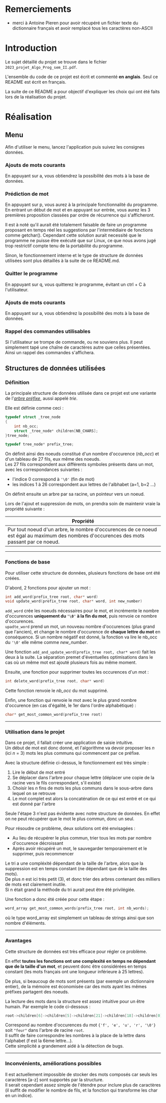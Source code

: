 # Remerciements

- merci à Antoine Pieren pour avoir récupéré un fichier texte du dictionnaire français et avoir remplacé tous les caractères non-ASCII

# Introduction

Le sujet détaillé du projet se trouve dans le fichier `2023_projet_Algo_Prog_sem_II.pdf`.  

L'ensemble du code de ce projet est écrit et commenté **en anglais**. Seul ce README est écrit en français. 

La suite de ce README a pour objectif d'expliquer les choix qui ont été faits lors de la réalisation du projet. 

# Réalisation

## Menu
Afin d'utiliser le menu, lancez l'application puis suivez les consignes données.

### Ajouts de mots courants
En appuyant sur a, vous obtiendrez la possibilité des mots à la base de données.

### Prédiction de mot
En appuyant sur p, vous aurez à la principale fonctionnalité du programme. En entrant un début de mot et en appuyant sur entrée, vous aurez les 3 premières proposition classées par ordre de récurrence qui s'afficheront.

Il est à noté qu'il aurait été totalement faisable de faire un programme proposant en temps réel les suggestions par l'intermédiaire de fonctions comme getchar(). Cependant cette solution aurait necessité que le programme ne puisse être exécuté que sur Linux, ce que nous avons jugé trop restrictif compte tenu de la portabilité du programme.

Sinon, le fonctionnement interne et le type de structure de données utilisées sont plus détaillés à la suite de ce README.md.

### Quitter le programme
En appuyant sur q, vous quitterez le programme, évitant un ctrl + C à l'utilisateur.

### Ajouts de mots courants
En appuyant sur a, vous obtiendrez la possibilité des mots à la base de données.

### Rappel des commandes utilisables
Si l'utilisateur se trompe de commande, ou ne souviens plus. Il peut simplement tapé une chaîne de caractères autre que celles présentées. Ainsi un rappel des commandes s'affichera.

## Structures de données utilisées

### Définition
La principale structure de données utilisée dans ce projet est une variante de l'[*arbre préfixe*](https://fr.wikipedia.org/wiki/Trie_(informatique)), aussi appelé *trie*.

Elle est définie comme ceci :
```c
typedef struct _tree_node
{
    int nb_occ; 
    struct _tree_node* children[NB_CHARS]; 
}tree_node;

typedef tree_node* prefix_tree;
```

On définit ainsi des noeuds constitué d'un nombre d'occurence (*nb_occ*) et d'un tableau de 27 fils, eux même des noeuds.  
Les 27 fils correspondent aux différents symboles présents dans un mot, avec les correspondances suivantes :
- l'indice 0 correspond à `'\0'` (fin de mot)
- les indices 1 à 26 correspondent aux lettres de l'albhabet (a=1, b=2 ...)

On définit ensuite un arbre par sa racine, un pointeur vers un noeud.

Lors de l'ajout et suppression de mots, on prendra soin de maintenir vraie la propriété suivante :

| **Propriété** |
|---|
| Pur tout noeud d'un arbre, le nombre d'occurences de ce noeud est égal au maximum des nombres d'occurences des mots passant par ce noeud. |

---
### Fonctions de base

Pour utiliser cette structure de données, plusieurs fonctions de base ont été créées.

D'abord, 2 fonctions pour ajouter un mot :
```c
int add_word(prefix_tree root, char* word)
void update_word(prefix_tree root, char* word, int new_number)
```

`add_word` crée les noeuds nécessaires pour le mot, et incrémente le nombre d'occurences **uniquement du `'\0'` à la fin du mot**, puis renvoie ce nombre d'occurences.  
`upadte_word` prend un mot, un nouveau nombre d'occurences (plus grand que l'ancien), et change le nombre d'occurence de **chaque lettre du mot** en conséquence. Si un nombre négatif est donné, la fonction va lire le nb_occ du `'\0'` elle même comme *new_number*.

Une fonction `add_and_update_word(prefix_tree root, char* word)` fait les deux à la suite. La séparation premet d'éventuelles optimisations dans le cas où un même mot est ajouté plusieurs fois au même moment.

Ensuite, une fonction pour supprimer toutes les occurences d'un mot :
```c
int delete_word(prefix_tree root, char* word)
```
Cette fonction renvoie le *nb_occ* du mot supprimé.

Enfin, une fonction qui renvoie le mot avec le plus grand nombre d'occurence (en cas d'égalité, le 1er dans l'ordre alphabétique) :
```c
char* get_most_common_word(prefix_tree root)
```
--- 
### Utilisation dans le projet

Dans ce projet, il fallait créer une application de saisie intuitive.  
Un début de mot est donc donné, et l'algorithme va devoir proposer les $n$ (ici $n$ = 3) mots les plus communs qui commencent par ce préfixe.

Avec la structure définie ci-dessus, le fonctionnement est très simple :
1. Lire le début de mot entré
2. Se déplacer dans l'arbre pour chaque lettre (déplacer une copie de la racine vers le fils correspondant, s'il existe)
3. Choisir les $n$ fins de mots les plus communs dans le sous-arbre dans lequel on se retrouve
4. Le mot complet est alors la concaténation de ce qui est entré et ce qui est donné par l'arbre

Seule l'étape 3 n'est pas évidente avec notre structure de données. En effet on ne peut récupérer que le mot le plus commun, donc un seul.

Pour résoudre ce problème, deux solutions ont été envisagées :
- Au lieu de récupérer le plus commun, trier tous les mots par nombre d'occurence décroissant
- Après avoir récupéré un mot, le sauvegarder temporairement et le supprimer, puis recommencer

Le tri a une compléxité dépendant de la taille de l'arbre, alors que la suppression est en temps constant (ne dépendant que de la taille des mots).  
De plus $n$ est ici très petit (3), et donc trier des arbres contenant des milliers de mots est clairement inutile.  
Si n était grand la méthode du tri aurait peut être été privilégiée.

Une fonction a donc été créée pour cette étape :
```c
word_array get_most_common_words(prefix_tree root, int nb_words);
```
où le type word_array est simplement un tableau de strings ainsi que son nombre d'éléments.

--- 
### Avantages

Cette structure de données est très efficace pour régler ce problème.

En effet **toutes les fonctions ont une complexité en temps ne dépendant que de la taille d'un mot**, et peuvent donc être considérées en temps constant (les mots français ont une longueur inférieure à 25 lettres).

De plus, si beaucoup de mots sont présents (par exemple un dictionnaire entier), de la mémoire est économisée car des mots ayant les mêmes préfixes partagent des noeuds.

La lecture des mots dans la structure est assez intuitive pour un être humain. Par exemple le code ci-dessous :
```c
root->children[6]->children[5]->children[21]->children[18]->children[0]->nb_occ
```
Correspond au nombre d'occurences du mot `{'f', 'e', 'u', 'r', '\0'}` soit `"feur"` dans l'arbre de racine `root`.  
Il suffit de faire correspondre les nombres à la place de la lettre dans l'alphabet (f est la 6ème lettre...).  
Cette simplicité a grandement aidé à la détection de bugs.


--- 
### Inconvénients, améliorations possibles

Il est actuellement impossible de stocker des mots composés car seuls les caractères \[a-z\] sont supportés par la structure.  
Il serait cependant assez simple de l'étendre pour inclure plus de caractères (il suffit de modifier le nombre de fils, et la fonction qui transforme les char en un indice). 

